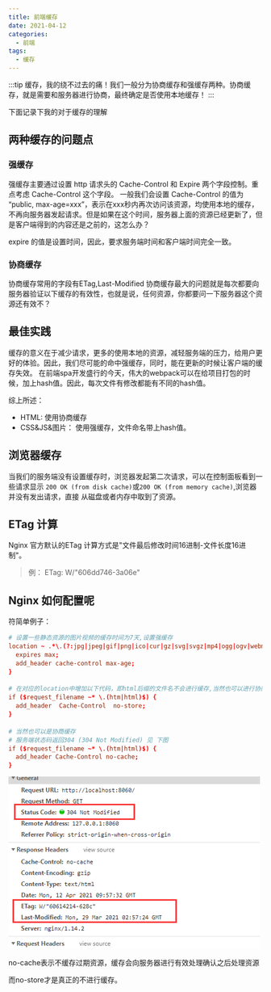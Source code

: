 ```yaml
---
title: 前端缓存
date: 2021-04-12
categories:
  - 前端
tags:
  - 缓存
---
```


:::tip
缓存，我的绕不过去的痛！我们一般分为协商缓存和强缓存两种。协商缓存，就是需要和服务器进行协商，最终确定是否使用本地缓存！
:::

<!-- more -->

下面记录下我的对于缓存的理解

## 两种缓存的问题点

### 强缓存

强缓存主要通过设置 http 请求头的 Cache-Control 和 Expire 两个字段控制。重点考虑 Cache-Control 这个字段。
一般我们会设置 Cache-Control 的值为 “public, max-age=xxx”，表示在xxx秒内再次访问该资源，均使用本地的缓存，不再向服务器发起请求。但是如果在这个时间，服务器上面的资源已经更新了，但是客户端得到的内容还是之前的，这怎么办？

expire 的值是设置时间，因此，要求服务端时间和客户端时间完全一致。

### 协商缓存
协商缓存常用的字段有ETag,Last-Modified
协商缓存最大的问题就是每次都要向服务器验证以下缓存的有效性，也就是说，任何资源，你都要问一下服务器这个资源还有效不？

## 最佳实践

缓存的意义在于减少请求，更多的使用本地的资源，减轻服务端的压力，给用户更好的体验。因此，我们尽可能的命中强缓存，同时，能在更新的时候让客户端的缓存失效。
在前端spa开发盛行的今天，伟大的webpack可以在给项目打包的时候，加上hash值。因此，每次文件有修改都能有不同的hash值。

综上所述：
- HTML: 使用协商缓存
- CSS&JS&图片： 使用强缓存，文件命名带上hash值。

## 浏览器缓存

当我们的服务端没有设置缓存时，浏览器发起第二次请求，可以在控制面板看到一些请求显示 `200 OK (from disk cache)`或`200 OK (from memory cache)`,浏览器并没有发出请求，直接
从磁盘或者内存中取到了资源。


## ETag 计算

Nginx 官方默认的ETag 计算方式是"文件最后修改时间16进制-文件长度16进制"。
> 例： ETag: W/"606dd746-3a06e"

## Nginx 如何配置呢

符简单例子：

```conf
# 设置一些静态资源的图片视频的缓存时间为7天,设置强缓存
location ~ .*\.(?:jpg|jpeg|gif|png|ico|cur|gz|svg|svgz|mp4|ogg|ogv|webm)$ {
  expires max;
  add_header cache-control max-age;
}

# 在对应的location中增加以下代码，即html后缀的文件名不会进行缓存,当然也可以进行协商缓存，参考各个大厂的做法，不缓存，因为 index.html文件一般来说是相当小的1kb
if ($request_filename ~* \.(htm|html)$) {
  add_header  Cache-Control  no-store;
}

# 当然也可以是协商缓存
# 服务端状态码返回304 (304 Not Modified) 见 下图
if ($request_filename ~* \.(htm|html)$) {
  add_header Cache-Control no-cache;
}
```
![cache](./img/cache.png)

no-cache表示不缓存过期资源，缓存会向服务器进行有效处理确认之后处理资源

而no-store才是真正的不进行缓存。